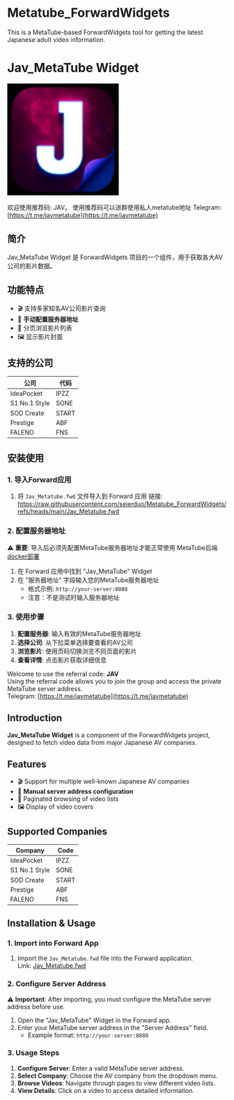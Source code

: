# Metatube_ForwardWidgets
This is a MetaTube-based ForwardWidgets tool for getting the latest Japanese adult video information.
# Jav_MetaTube Widget

<img src="https://raw.githubusercontent.com/seierduo/Metatube_ForwardWidgets/main/icon.png" alt="MetaTube Widget" width="256"/>

欢迎使用推荐码: JAV。
使用推荐码可以进群使用私人metatube地址 
Telegram: [https://t.me/javmetatube](https://t.me/javmetatube) 

## 简介

Jav_MetaTube Widget 是 ForwardWidgets 项目的一个组件，用于获取各大AV公司的影片数据。

## 功能特点

- 🎬 支持多家知名AV公司影片查询
- 🔧 **手动配置服务器地址**
- 📄 分页浏览影片列表
- 🖼️ 显示影片封面

## 支持的公司

| 公司 | 代码 | 
|------|------|
| IdeaPocket | IPZZ |
| S1 No.1 Style | SONE | 
| SOD Create | START | 
| Prestige | ABF | 
| FALENO | FNS | 

## 安装使用

### 1. 导入Forward应用

1. 将 `Jav_Metatube.fwd` 文件导入到 Forward 应用
链接: https://raw.githubusercontent.com/seierduo/Metatube_ForwardWidgets/refs/heads/main/Jav_Metatube.fwd

### 2. 配置服务器地址

⚠️ **重要**: 导入后必须先配置MetaTube服务器地址才能正常使用
MetaTube后端 [docker部署](https://metatube-community.github.io/wiki/server-deployment/)

1. 在 Forward 应用中找到 "Jav_MetaTube" Widget
2. 在 "服务器地址" 字段输入您的MetaTube服务器地址
   - 格式示例: `http://your-server:8080`
   - 注意：不是测试时输入服务器地址

### 3. 使用步骤

1. **配置服务器**: 输入有效的MetaTube服务器地址
2. **选择公司**: 从下拉菜单选择要查看的AV公司
3. **浏览影片**: 使用页码切换浏览不同页面的影片
4. **查看详情**: 点击影片获取详细信息

Welcome to use the referral code: **JAV**  
Using the referral code allows you to join the group and access the private MetaTube server address.  
Telegram: [https://t.me/javmetatube](https://t.me/javmetatube)  

## Introduction  

**Jav_MetaTube Widget** is a component of the ForwardWidgets project, designed to fetch video data from major Japanese AV companies.  

## Features  

- 🎬 Support for multiple well-known Japanese AV companies  
- 🔧 **Manual server address configuration**  
- 📄 Paginated browsing of video lists  
- 🖼️ Display of video covers  

## Supported Companies  

| Company       | Code  | 
|---------------|-------|
| IdeaPocket    | IPZZ  | 
| S1 No.1 Style | SONE  | 
| SOD Create    | START | 
| Prestige      | ABF   | 
| FALENO        | FNS   |  

## Installation & Usage  

### 1. Import into Forward App  

1. Import the `Jav_Metatube.fwd` file into the Forward application.  
   Link: [Jav_Metatube.fwd](https://raw.githubusercontent.com/seierduo/Metatube_ForwardWidgets/refs/heads/main/Jav_Metatube.fwd)  

### 2. Configure Server Address  

⚠️ **Important**: After importing, you must configure the MetaTube server address before use.  

1. Open the "Jav_MetaTube" Widget in the Forward app.  
2. Enter your MetaTube server address in the "Server Address" field.  
   - Example format: `http://your-server:8080`  

### 3. Usage Steps  

1. **Configure Server**: Enter a valid MetaTube server address.  
2. **Select Company**: Choose the AV company from the dropdown menu.  
3. **Browse Videos**: Navigate through pages to view different video lists.  
4. **View Details**: Click on a video to access detailed information.  
